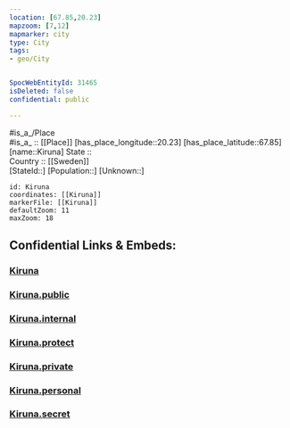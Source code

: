 ```yaml
---
location: [67.85,20.23] 
mapzoom: [7,12] 
mapmarker: city 
type: City
tags:
- geo/City


SpocWebEntityId: 31465
isDeleted: false
confidential: public

---
```

#is_a_/Place  
#is_a_ :: [[Place]] 
[has_place_longitude::20.23] 
[has_place_latitude::67.85] 
[name::Kiruna] 
State ::  
Country :: [[Sweden]]  
[StateId::] 
[Population::] 
[Unknown::] 


```leaflet
id: Kiruna
coordinates: [[Kiruna]] 
markerFile: [[Kiruna]] 
defaultZoom: 11 
maxZoom: 18
```


## Confidential Links & Embeds: 

### [Kiruna](/_Standards/Earth/Continent/Europe/Europe~North/Sweden/Provinces~Sweden/Norrbotten/City/Kiruna.md) 

### [Kiruna.public](/_public/Earth/Continent/Europe/Europe~North/Sweden/Provinces~Sweden/Norrbotten/City/Kiruna.public.md) 

### [Kiruna.internal](/_internal/Earth/Continent/Europe/Europe~North/Sweden/Provinces~Sweden/Norrbotten/City/Kiruna.internal.md) 

### [Kiruna.protect](/_protect/Earth/Continent/Europe/Europe~North/Sweden/Provinces~Sweden/Norrbotten/City/Kiruna.protect.md) 

### [Kiruna.private](/_private/Earth/Continent/Europe/Europe~North/Sweden/Provinces~Sweden/Norrbotten/City/Kiruna.private.md) 

### [Kiruna.personal](/_personal/Earth/Continent/Europe/Europe~North/Sweden/Provinces~Sweden/Norrbotten/City/Kiruna.personal.md) 

### [Kiruna.secret](/_secret/Earth/Continent/Europe/Europe~North/Sweden/Provinces~Sweden/Norrbotten/City/Kiruna.secret.md)

